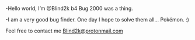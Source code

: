 -Hello world, I’m @Blind2k b4 Bug 2000 was a thing.

-I am a very good bug finder. One day I hope to solve them all... Pokémon.
:)

Feel free to contact me
Blind2k@protonmail.com
